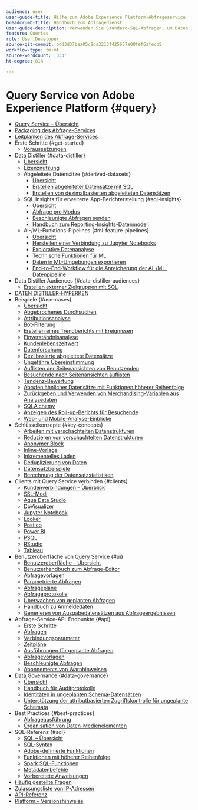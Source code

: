```yaml
---
audience: user
user-guide-title: Hilfe zum Adobe Experience Platform-Abfrageservice
breadcrumb-title: Handbuch zum Abfragedienst
user-guide-description: Verwenden Sie Standard-SQL-Abfragen, um Daten im Data Lake in Experience Platform abzufragen.
feature: Queries
role: User,Developer
source-git-commit: bdd3d37baa05c8da3213f425657a00fef6afecb8
workflow-type: tm+mt
source-wordcount: '333'
ht-degree: 81%

---
```



# Query Service von Adobe Experience Platform {#query}

- [Query Service – Übersicht](home.md)
- [Packaging des Abfrage-Services](packaging.md)
- [Leitplanken des Abfrage-Services](guardrails.md)
- Erste Schritte {#get-started}
   - [Voraussetzungen](get-started/prerequisites.md)
- Data Distiller {#data-distiller}
   - [Übersicht](data-distiller/overview.md)
   - [Lizenznutzung](data-distiller/license-usage.md)
   - Abgeleitete Datensätze {#derived-datasets}
      - [Übersicht](data-distiller/derived-datasets/overview.md)
      - [Erstellen abgeleiteter Datensätze mit SQL](data-distiller/derived-datasets/create-derived-datasets-with-sql.md)
      - [Erstellen von dezimalbasierten abgeleiteten Datensätzen](data-distiller/derived-datasets/decile-based-derived-attributes.md)
   - SQL Insights für erweiterte App-Berichterstellung {#sql-insights}
      - [Übersicht](data-distiller/sql-insights/overview.md)
      - [Abfrage pro Modus](data-distiller/sql-insights/query-pro-mode.md)
      - [Beschleunigte Abfragen senden](data-distiller/sql-insights/send-accelerated-queries.md)
      - [Handbuch zum Reporting-Insights-Datenmodell](data-distiller/sql-insights/reporting-insights-data-model.md)
   - AI-/ML-Funktions-Pipelines {#ml-feature-pipelines}
      - [Übersicht](data-distiller/ml-feature-pipelines/overview.md)
      - [Herstellen einer Verbindung zu Jupyter Notebooks](data-distiller/ml-feature-pipelines/establish-connection.md)
      - [Explorative Datenanalyse](data-distiller/ml-feature-pipelines/exploratory-analysis.md)
      - [Technische Funktionen für ML](data-distiller/ml-feature-pipelines/feature-engineering.md)
      - [Daten in ML-Umgebungen exportieren](data-distiller/ml-feature-pipelines/export-data.md)
      - [End-to-End-Workflow für die Anreicherung der AI-/ML-Datenpipeline](data-distiller/ml-feature-pipelines/end-to-end-notebook-workflow.md)
- Data Distiller Audiences {#data-distiller-audiences}
   - [Erstellen externer Zielgruppen mit SQL](data-distiller-audiences/overview.md)
- [DATEN DISTILLER-HYPERKEN](hypercubes.md)
- Beispiele {#use-cases}
   - [Übersicht](use-cases/overview.md)
   - [Abgebrochenes Durchsuchen](use-cases/abandoned-browse.md)
   - [Attributionsanalyse](use-cases/attribution-analysis.md)
   - [Bot-Filterung](use-cases/bot-filtering.md)
   - [Erstellen eines Trendberichts mit Ereignissen](use-cases/trended-report-of-events.md)
   - [Einverständnisanalyse](use-cases/consent-analysis.md)
   - [Kundenlebenszeitwert](use-cases/customer-lifetime-value.md)
   - [Datenforschung](./use-cases/data-exploration.md)
   - [Dezilbasierte abgeleitete Datensätze](use-cases/deciles-use-case.md)
   - [Ungefähre Übereinstimmung](use-cases/fuzzy-match.md)
   - [Auflisten der Seitenansichten von Benutzenden](use-cases/list-visitor-sessions.md)
   - [Besuchende nach Seitenansichten auflisten](use-cases/visitors-by-number-of-page-views.md)
   - [Tendenz-Bewertung](use-cases/propensity-score.md)
   - [Abrufen ähnlicher Datensätze mit Funktionen höherer Reihenfolge](use-cases/retrieve-similar-records.md)
   - [Zurückgeben und Verwenden von Merchandising-Variablen aus Analysedaten ](use-cases/merchandising-variables.md)
   - [SQLAlchemy](use-cases/sqlalchemy.md)
   - [Anzeigen des Roll-up-Berichts für Besuchende](use-cases/roll-up-report-of-a-visitor.md)
   - [Web- und Mobile-Analyse-Einblicke](use-cases/analytics-insights.md)
- Schlüsselkonzepte {#key-concepts}
   - [Arbeiten mit verschachtelten Datenstrukturen](key-concepts/nested-data-structures.md)
   - [Reduzieren von verschachtelten Datenstrukturen](key-concepts/flatten-nested-data.md)
   - [Anonymer Block](key-concepts/anonymous-block.md)
   - [Inline-Vorlage](key-concepts/inline-templates.md)
   - [Inkrementelles Laden](key-concepts/incremental-load.md)
   - [Deduplizierung von Daten](key-concepts/deduplication.md)
   - [Datensatzbeispiele](key-concepts/dataset-samples.md)
   - [Berechnung der Datensatzstatistiken](key-concepts/dataset-statistics.md)
- Clients mit Query Service verbinden {#clients}
   - [Kundenverbindungen – Überblick](clients/overview.md)
   - [SSL-Modi](./clients/ssl-modes.md)
   - [Aqua Data Studio](clients/aqua-data-studio.md)
   - [DbVisualizer](./clients/dbvisulaizer.md)
   - [Jupyter Notebook](clients//jupyter-notebook.md)
   - [Looker](clients/looker.md)
   - [Postico](clients/postico.md)
   - [Power BI](clients/power-bi.md)
   - [PSQL](clients/psql.md)
   - [RStudio](clients/rstudio.md)
   - [Tableau](clients/tableau.md)
- Benutzeroberfläche von Query Service {#ui}
   - [Benutzeroberfläche – Übersicht](ui/overview.md)
   - [Benutzerhandbuch zum Abfrage-Editor](ui/user-guide.md)
   - [Abfragevorlagen](ui/query-templates.md)
   - [Parametrierte Abfragen](ui/parameterized-queries.md)
   - [Abfragepläne](ui/query-schedules.md)
   - [Abfrageprotokolle](ui/query-logs.md)
   - [Überwachen von geplanten Abfragen ](ui/monitor-queries.md)
   - [Handbuch zu Anmeldedaten](ui/credentials.md)
   - [Generieren von Ausgabedatensätzen aus Abfrageergebnissen](ui/create-datasets.md)
- Abfrage-Service-API-Endpunkte {#api}
   - [Erste Schritte](api/getting-started.md)
   - [Abfragen](api/queries.md)
   - [Verbindungsparameter](api/connection-parameters.md)
   - [Zeitpläne](api/scheduled-queries.md)
   - [Ausführungen für geplante Abfragen](api/runs-scheduled-queries.md)
   - [Abfragevorlagen](api/query-templates.md)
   - [Beschleunigte Abfragen](api/accelerated-queries.md)
   - [Abonnements von Warnhinweisen](api/alert-subscriptions.md)
- Data Governance {#data-governance}
   - [Übersicht](data-governance/overview.md)
   - [Handbuch für Auditprotokolle](data-governance/audit-log-guide.md)
   - [Identitäten in ungeplanten Schema-Datensätzen](data-governance/ad-hoc-schema-identities.md)
   - [Unterstützung der attributbasierten Zugriffskontrolle für ungeplante Schemata](./data-governance/ad-hoc-schema-labels.md)
- Best Practices {#best-practices}
   - [Abfrageausführung](best-practices/writing-queries.md)
   - [Organisation von Daten-Medienelementen](./best-practices/organize-data-assets.md)
- SQL-Referenz {#sql}
   - [SQL – Übersicht](sql/overview.md)
   - [SQL-Syntax](sql/syntax.md)
   - [Adobe-definierte Funktionen](sql/adobe-defined-functions.md)
   - [Funktionen mit höherer Reihenfolge](sql/higher-order-functions.md)
   - [Spark SQL-Funktionen](sql/spark-sql-functions.md)
   - [Metadatenbefehle](sql/metadata.md)
   - [Vorbereitete Anweisungen](sql/prepared-statements.md)
- [Häufig gestellte Fragen](troubleshooting-guide.md)
- [Zulassungsliste von IP-Adressen](ip-address-allowlist.md)
- [API-Referenz](https://www.adobe.io/experience-platform-apis/references/query-service/)
- [Platform – Versionshinweise](https://experienceleague.adobe.com/de/docs/experience-platform/release-notes/latest)
